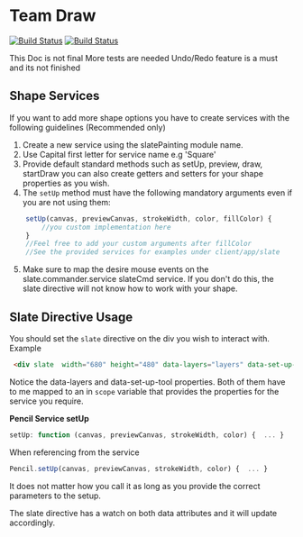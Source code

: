 # Team Draw
[![Build Status](https://travis-ci.org/lxibarra/team-draw.svg?branch=angularMaterial)](https://travis-ci.org/lxibarra/team-draw)
[![Build Status](https://codeship.com/projects/5bde20a0-8a39-0133-d25d-126e2cc43b40/status?branch=angularMaterial)](https://codeship.com)

This Doc is not final
More tests are needed
Undo/Redo feature is a must and its not finished

## Shape Services
If you want to add more shape options you have to create services with the following guidelines (Recommended only)

1. Create a new service using the slatePainting module name.
2. Use Capital first letter for service name e.g 'Square'
3. Provide default standard methods such as setUp, preview, draw, startDraw
 you can also create getters and setters for your shape properties as you wish.
4. The ``` setUp ``` method must have the following mandatory arguments even if you are not using them: 
``` javascript 
    setUp(canvas, previewCanvas, strokeWidth, color, fillColor) {
        //you custom implementation here
    }
    //Feel free to add your custom arguments after fillColor
    //See the provided services for examples under client/app/slate
```
5. Make sure to map the desire mouse events on the slate.commander.service slateCmd service.
If you don't do this, the slate directive will not know how to work with your shape.

## Slate Directive Usage
You should set the ``` slate ``` directive on the div you wish to interact with.                    
Example
``` html
 <div slate  width="680" height="480" data-layers="layers" data-set-up-tool="setUpTool"></div>
```
Notice the data-layers and data-set-up-tool properties. Both of them have to me mapped to an in ``` scope ``` variable that provides the properties for the service you require.

**Pencil Service setUp**
``` javascript
setUp: function (canvas, previewCanvas, strokeWidth, color) {  ... }
```
When referencing from the service
``` javascript
Pencil.setUp(canvas, previewCanvas, strokeWidth, color) {  ... }
```
It does not matter how you call it as long as you provide the correct parameters to the setup.

The slate directive has a watch on both data attributes and it will update accordingly.
